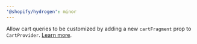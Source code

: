 ```yaml
---
'@shopify/hydrogen': minor
---
```


Allow cart queries to be customized by adding a new `cartFragment` prop to `CartProvider`. [Learn more](https://shopify.dev/api/hydrogen/components/cart/cartprovider#cart-fragment).
